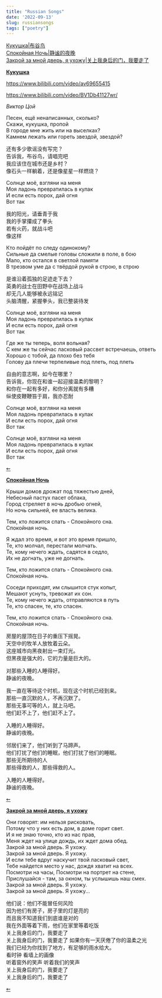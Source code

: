 ```yaml
---
title: "Russian Songs"
date: '2022-09-13'
slug: russiansongs
tags: ["poetry"]
---
```


<div id="header">

<a href="#Кукушка">Кукушка|布谷鸟</a>  
<a href="#Спокойная Ночь">Спокойная Ночь|静谧的夜晚</a>   
<a href="#Закрой за мной дверь, я ухожу">Закрой за мной дверь, я ухожу|关上我身后的门，我要走了</a>  


__[Кукушка](https://www.youtube.com/watch?v=PFwhZjmS26Q)__

https://www.bilibili.com/video/av69655415

https://www.bilibili.com/video/BV1Db41127wr/

_Виктор Цой_

Песен, ещё ненаписанных, сколько?  
Скажи, кукушка, пропой  
В городе мне жить или на выселках?  
Камнем лежать или гореть звездой, звездой?  

还有多少歌谣没有写完？  
告诉我，布谷鸟，请唱完吧    
我应该住在城市还是乡村？  
像石头一样躺着，还是像星星一样燃烧？   

Солнце моё, взгляни на меня  
Моя ладонь превратилась в кулак  
И если есть порох, дай огня  
Вот так  

我的阳光，请垂青于我    
我的手掌攥成了拳头    
若有火药，就战斗吧   
像这样    

Кто пойдёт по следу одинокому?  
Сильные да смелые головы сложили в поле, в бою  
Мало, кто остался в светлой памяти  
В трезвом уме да с твёрдой рукой в строю, в строю  

是谁沿着孤独的足迹走下去？   
英勇的战士在田野中在战场上战斗   
却无几人能够被永远铭记    
头脑清醒，紧握拳头，我已整装待发    

Солнце моё, взгляни на меня  
Моя ладонь превратилась в кулак  
И если есть порох, дай огня  
Вот так  

Где же ты теперь, воля вольная?  
С кем же ты сейчас ласковый рассвет встречаешь, ответь  
Хорошо с тобой, да плохо без тебя  
Голову да плечи терпеливые под плеть, под плеть  

自由的意志啊，如今在哪里？   
告诉我，你现在和谁一起迎接温柔的黎明？     
和你在一起有多好，和你分离就有多糟    
纵使皮鞭鞭笞于肩，我亦忍耐    

Солнце моё, взгляни на меня  
Моя ладонь превратилась в кулак  
И если есть порох, дай огня  
Вот так  

Солнце моё, взгляни на меня  
Моя ладонь превратилась в кулак  
И если есть порох, дай огня  
Вот так  

<a href="#header">⇜</a>


<div id="Спокойная Ночь">

__[Спокойная Ночь](https://www.youtube.com/watch?v=DiDUIfMk7go)__

Крыши домов дрожат под тяжестью дней,  
Небесный пастух пасет облака,  
Город стреляет в ночь дробью огней,  
Но ночь сильней, ее власть велика.  

Тем, кто ложится спать - Спокойного сна.  
Спокойная ночь.  

Я ждал это время, и вот это время пришло,  
Те, кто молчал, перестали молчать.  
Те, кому нечего ждать, садятся в седло,  
Их не догнать, уже не догнать.  

Тем, кто ложится спать - Спокойного сна.  
Спокойная ночь.  

Соседи приходят, им слышится стук копыт,  
Мешают уснуть, тревожат их сон.  
Те, кому нечего ждать, отправляются в путь  
Те, кто спасен, те, кто спасен.  

Тем, кто ложится спать - Спокойного сна.  
Спокойная ночь.  

房屋的屋顶在日子的重压下摇晃。  
天空中的牧羊人放牧着云朵。  
这座城市向黑夜射出一束灯光。  
但黑夜是强大的，它的力量是巨大的。  

对那些入睡的人睡得好。  
静谧的夜晚。  

我一直在等待这个时机，现在这个时机已经到来。  
那些一直沉默的人，不再沉默了。  
那些无事可等的人，就上马吧。  
他们赶不上了，他们赶不上了。  

入睡的人睡得好。  
静谧的夜晚。  

邻居们来了，他们听到了马蹄声。  
他们打扰了他们的睡眠，他们打扰了他们的睡眠。  
那些无所期待的人    
那些得救的人，那些得救的人。  

入睡的人睡得好。  
静谧的夜晚。

<a href="#header">⇜</a>

<div id="Закрой за мной дверь, я ухожу">

__[Закрой за мной дверь, я ухожу](https://www.youtube.com/watch?v=SIjGAzFOPTg)__

Они говорят: им нельзя рисковать,  
Потому что у них есть дом, в доме горит свет.  
И я не знаю точно, кто из нас прав,  
Меня ждет на улице дождь, их ждет дома обед.  
Закрой за мной дверь. Я ухожу.  
Закрой за мной дверь. Я ухожу.  
И если тебе вдруг наскучит твой ласковый свет,  
Тебе найдется место у нас, дождя хватит на всех.  
Посмотри на часы, Посмотри на портрет на стене,  
Прислушайся - там, за окном, ты услышишь наш смех.  
Закрой за мной дверь. Я ухожу.  
Закрой за мной дверь. Я ухожу...  

他们说：他们不能冒任何风险   
因为他们有房子，房子里的灯是亮的   
而且我不知道我们到底谁是对的   
我在外面等着下雨，他们在家里等着吃饭   
关上我身后的门，我要走了   
关上我身后的门，我要走了
如果你有一天厌倦了你的温柔之光    
我们已经为你找到了地方，有足够的雨水给大。   
看时钟 看墙上的画像    
听着窗外的笑声 听着我们的笑声   
关上我身后的门，我要走了  
关上我身后的门，我要走了   

<a href="#header">⇜</a>
